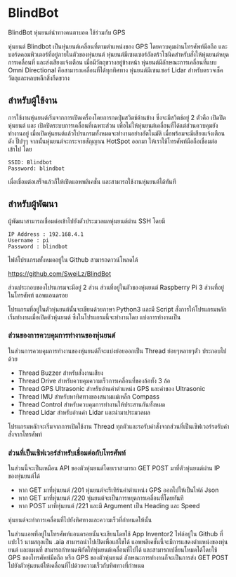 # BlindBot
BlindBot หุ่นยนต์นำทางคนตาบอด ใช้ร่วมกับ GPS

หุ่นยนต์ Blindbot
เป็นหุ่นยนต์เคลื่อนที่ตามตำแหน่งของ GPS โดยควบคุมผ่านโทรศัพท์มือถือ และบอร์ดคอมพิวเตอร์ที่อยู่ภายในตัวของหุ่นยนต์ 
หุ่นยนต์มีเซนเซอร์อัลตร้าโซนิคสำหรับสั่งให้หุ่นยนต์หยุดการเคลื่อนที่ และส่งเสียงแจ้งเตือน เมื่อมีวัตถุขวางอยู่ข้างหน้า
    หุ่นยนต์มีลักษณะการเคลื่อนที่แบบ Omni Directional คือสามารถเคลื่อนที่ได้ทุกทิศทาง
    หุ่นยนต์มีเซนเซอร์ Lidar สำหรับตรวจเช็ควัตถุและหลบหลีกสิ่งกีดขวาง

## สำหรับผู้ใช้งาน

การใช้งานหุ่นยนต์เริ่มจากการเปิดเครื่องโดยการกดปุ่มสวิตช์ด้านข้าง ซึ่งจะมีสวิตช์อยู่ 2 ตัวคือ เปิดปิดหุ่นยนต์ และ เปิดปิดระบบการเคลื่อนที่เฉพาะส่วน เพื่อไม่ให้หุ่นยนต์เคลื่อนที่ได้แต่ส่วนควบคุมยังทำงานอยู่
เมื่อเปิดหุ่นยนต์แล้วโปรแกรมทั้งหมดจะทำงานอย่างอัตโนมัติ เมื่อพร้อมจะมีเสียงแจ้งเตือนดัง ปิ๊ปๆๆ จากนั้นหุ่นยนต์จะกระจายสัญญาณ HotSpot ออกมา ให้เราใช้โทรศัพท์มือถือเชื่อมต่อเข้าไป โดย 
    
    SSID: Blindbot
    Password: blindbot
    
เมื่อเชื่อมต่อเสร็จแล้วก็ให้เปิดแอพพลิเคชั่น และสามารถใช้งานหุ่นยนต์ได้ทันที

## สำหรับผู้พัฒนา

ผู้พัฒนาสามารถเชื่อมต่อเข้าไปยังตัวประมวลผลหุ่นยนต์ผ่าน SSH โดยมี 
    
    IP Address : 192.168.4.1
    Username : pi
    Password : blindbot

ไฟล์โปรแกรมทั้งหมดอยู่ใน Github สามารถดาวน์โหลดได้

https://github.com/SweiLz/BlindBot

ส่วนประกอบของโปรแกรมจะมีอยู่ 2 ส่วน
ส่วนที่อยู่ในตัวของหุ่นยนต์ Raspberry Pi 3
ส่วนที่อยู่ในโทรศัพท์ แอพแอนดรอย

โปรแกรมที่อยู่ในตัวหุ่นยนต์นั้นจะเขียนด้วยภาษา Python3 และมี Script สั่งการให้โปรแกรมหลักเริ่มทำงานเมื่อเปิดตัวหุ่นยนต์  ซึ่งในโปรแกรมนี้จะทำงานโดย แบ่งการทำงานเป็น 

### ส่วนของการควบคุมการทำงานของหุ่นยนต์ 

ในส่วนการควบคุมการทำงานของหุ่นยนต์ก็จะแบ่งย่อยออกเป็น Thread ย่อยๆหลายๆตัว ประกอบไปด้วย 

* Thread Buzzer สำหรับสั่งงานเสียง 
* Thread Drive สำหรับควบคุมความเร็วการเคลื่อนที่ของล้อทั้ง 3 ล้อ
* Thread GPS Ultrasonic สำหรับอ่านค่าตำแหน่ง GPS และค่าของ Ultrasonic
* Thread IMU สำหรับหาทิศทางของสนามแม่เหล็ก Compass
* Thread Control สำหรับควบคุมการทำงานให้ประสานกันทั้งหมด
* Thread Lidar สำหรับอ่านค่า Lidar และนำมาประมวลผล

โปรแกรมหลักจะเริ่มจากการเปิดใช้งาน Thread
ทุกตัวและรอรับคำสั่งจากส่วนที่เป็นเซิฟเวอร์รอรับคำสั่งจากโทรศัพท์

### ส่วนที่เป็นเซิฟเวอร์สำหรับเชื่อมต่อกับโทรศัพท์

ในส่วนนี้จะเป็นเหมือน API ของตัวหุ่นยนต์โดยเราสามารถ GET POST มาที่ตัวหุ่นยนต์ผ่าน IP ของหุ่นยนต์ได้

* หาก GET มาที่หุ่นยนต์ /201 หุ่นยนต์จะรีเทิร์นค่าตำแหน่ง GPS ออกไปให้เป็นไฟล์ Json
* หาก GET มาที่หุ่นยนต์ /220 หุ่นยนต์จะเป็นการหยุดการเคลื่อนที่โดยทันที
* หาก POST มาที่หุ่นยนต์ /221 และมี Argument เป็น Heading และ Speed 

หุ่นยนต์จะทำการเคลื่อนที่ไปยังทิศทางและความเร็วที่กำหนดให้นั้น


ในส่วนแอพที่อยู่ในโทรศัพท์แอนดรอยนั้นจะเขียนโดยใช้ App Inventor2 ไฟล์อยู่ใน Github ที่แปะไว้ นามสกุลเป็น .aia สามารถนำไปเปิดเพื่อแก้ไขได้
    แอพพลิเคชั้นนี้จะมีการแสดงตำแหน่งของหุ่นยนต์ และแผนที่ สามารถกำหนดพิกัดให้หุ่นยนต์เคลื่อนที่ไปได้ และสามารถเปลี่ยนโหมดได้โดยใช้ GPS ของโทรศัพท์มือถือ หรือ GPS ของตัวหุ่นยนต์ ลักษณะการทำงานก็จะเป็นการส่ง GET POST ไปยังตัวหุ่นยนต์ให้เคลื่อนที่ไปด้วยความเร็วกับทิศทางที่กำหนด
